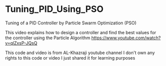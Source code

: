 # Tuning_PID_Using_PSO
Tuning of a PID Controller by Particle Swarm Optimization (PSO)

This video explains how to design a controller and find the best values for the controller using the Particle Algorithm
https://www.youtube.com/watch?v=qlZxsP-JQsQ

This code and video is from AL-Khazraji youtube channel
I don't own any rights to this code or video I just shared it for learning purposes
